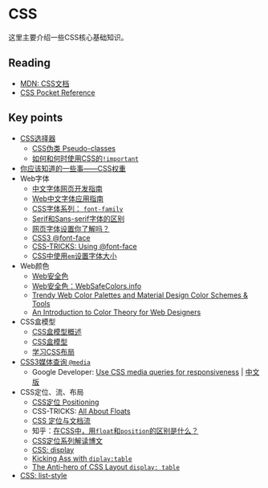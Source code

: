 # CSS

这里主要介绍一些CSS核心基础知识。

## Reading

- [MDN: CSS文档](https://developer.mozilla.org/zh-CN/docs/Web/CSS)
- [CSS Pocket Reference](http://shop.oreilly.com/product/0636920015055.do)

## Key points

- [CSS选择器](https://developer.mozilla.org/zh-CN/docs/Web/CSS/Reference#选择器)
  - [CSS伪类 Pseudo-classes](https://css-tricks.com/pseudo-class-selectors/)
  - [如何和何时使用CSS的`!important`](http://www.w3cplus.com/css/the-important-css-declaration-how-and-when-to-use-it.html)
- [你应该知道的一些事——CSS权重](http://www.w3cplus.com/css/css-specificity-things-you-should-know.html)
- Web字体
  - [中文字体网页开发指南](http://www.ruanyifeng.com/blog/2014/07/chinese_fonts.html)
  - [Web中文字体应用指南](https://ruby-china.org/topics/14005)
  - [CSS字体系列： `font-family`](https://developer.mozilla.org/zh-CN/docs/Web/CSS/font-family)
  - [Serif和Sans-serif字体的区别](http://kb.cnblogs.com/page/192018/)
  - [网页字体设置你了解吗？](http://ued.ctrip.com/blog/web-page-font-settings-did-you-know.html)
  - [CSS3 @font-face](http://www.w3cplus.com/content/css3-font-face)
  - [CSS-TRICKS: Using @font-face](https://css-tricks.com/snippets/css/using-font-face/)
  - [CSS中使用`em`设置字体大小](http://www.w3cplus.com/css/px-to-em)
- Web颜色
  - [Web安全色](http://www.bootcss.com/p/websafecolors/)
  - [Web安全色：WebSafeColors.info](http://websafecolors.info/)
  - [Trendy Web Color Palettes and Material Design Color Schemes & Tools](http://www.awwwards.com/trendy-web-color-palettes-and-material-design-color-schemes-tools.html)
  - [An Introduction to Color Theory for Web Designers](http://webdesign.tutsplus.com/articles/an-introduction-to-color-theory-for-web-designers--webdesign-1437)
- CSS盒模型
  - [CSS盒模型概述](http://www.w3school.com.cn/css/css_boxmodel.asp)
  - [CSS盒模型](https://developer.mozilla.org/zh-CN/docs/Web/CSS/CSS_Box_Model/Introduction_to_the_CSS_box_model)
  - [学习CSS布局](http://zh.learnlayout.com/)
- [CSS3媒体查询 `@media`](https://developer.mozilla.org/zh-CN/docs/Web/Guide/CSS/Media_queries)
  - Google Developer: [Use CSS media queries for responsiveness](https://developers.google.com/web/fundamentals/design-and-ui/responsive/fundamentals/use-media-queries?hl=en) | [中文版](https://developers.google.com/web/fundamentals/design-and-ui/responsive/fundamentals/use-media-queries?hl=zh-cn)
- CSS定位、流、布局
  - [CSS定位 Positioning](http://www.w3school.com.cn/css/css_positioning.asp)
  - CSS-TRICKS: [All About Floats](https://css-tricks.com/all-about-floats/)
  - [CSS 定位与文档流](http://www.ituring.com.cn/article/198258)
  - 知乎：[在CSS中，用`float`和`position`的区别是什么？](https://www.zhihu.com/question/19588854)
  - [CSS定位系列解读博文](http://www.zhangxinxu.com/wordpress/?s=CSS+%E7%9B%B8%E5%AF%B9%2F%E7%BB%9D%E5%AF%B9%28relative%2Fabsolute%29%E5%AE%9A%E4%BD%8D%E7%B3%BB%E5%88%97)
  - [CSS: display](https://css-tricks.com/almanac/properties/d/display/)
  - [Kicking Ass with `diplay:table`](http://www.mattboldt.com/kicking-ass-with-display-table/)
  - [The Anti-hero of CSS Layout `display: table`](http://colintoh.com/blog/display-table-anti-hero)
- [CSS: list-style](https://css-tricks.com/almanac/properties/l/list-style/)